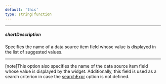 ```yaml
---
default: 'this'
type: string|function
---
```

---
##### shortDescription
Specifies the name of a data source item field whose value is displayed in the list of suggested values.

---
[note]This option also specifies the name of the data source item field whose value is displayed by the widget. Additionally, this field is used as a search criterion in case the [searchExpr](/api-reference/10%20UI%20Widgets/dxDropDownList/1%20Configuration/searchExpr.md '/Documentation/ApiReference/UI_Widgets/dxAutocomplete/Configuration/#searchExpr') option is not defined.